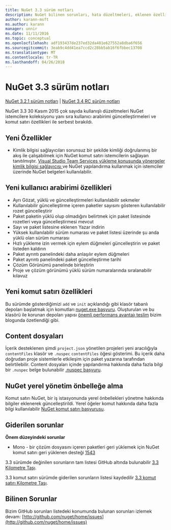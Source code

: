 ```yaml
---
title: NuGet 3.3 sürüm notları
description: NuGet bilinen sorunları, hata düzeltmeleri, eklenen özellikleri ve dcr dahil olmak üzere 3.3 için sürüm notları.
author: karann-msft
ms.author: karann
manager: unnir
ms.date: 11/11/2016
ms.topic: conceptual
ms.openlocfilehash: adf193437de237ed32da481e627552a8dba6f656
ms.sourcegitcommit: 3eab9c4dd41ea7ccd2c28bb5ab16f6fbbec13708
ms.translationtype: MT
ms.contentlocale: tr-TR
ms.lasthandoff: 04/26/2018
---
```

# <a name="nuget-33-release-notes"></a>NuGet 3.3 sürüm notları

[NuGet 3.2.1 sürüm notları](../release-notes/nuget-3.2.1.md) | [NuGet 3.4 RC sürüm notları](../release-notes/nuget-3.4-RC.md)

NuGet 3.3 30 Kasım 2015 çok sayıda kullanışlı düzeltmeleri NuGet istemcilere koleksiyonu yanı sıra kullanıcı arabirimi güncelleştirmeleri ve komut satırı özellikleri ile serbest bırakıldı.

## <a name="new-features"></a>Yeni Özellikler

* Kimlik bilgisi sağlayıcıları sorunsuz bir şekilde kimliği doğrulanmış bir akış ile çalışabilmek için NuGet komut satırı istemcilerin sağlayan tanıtılmıştır. [Visual Studio Team Services yükleme konusunda yönergeler kimlik bilgisi sağlayıcısı ](../api/nuget-exe-credential-providers.md) ve NuGet yapılandırma kullanmak için istemciler üzerinde NuGet belgeleri kullanılabilir.

## <a name="new-user-interface-features"></a>Yeni kullanıcı arabirimi özellikleri

* Ayrı Gözat, yüklü ve güncelleştirmeleri kullanılabilir sekmeler
* Kullanılabilir güncelleştirme içeren paketler sayısını gösteren kullanılabilir rozet güncelleştirir
* Paket paketin yüklü olup olmadığını belirtmek için paket listesinde rozetleri veya güncelleştirmesi mevcut
* Sayı ve paket listesine eklenen Yazar indirin
* Yüksek kullanılabilir sürüm numarası ve paket listesi üzerinde şu anda yüklü olan sürüm numarası
* Hızlı yükleme izin vermek için eylem düğmeleri güncelleştirin ve paket listeden kaldırın
* Paket ayrıntı panelindeki daha anlaşılır eylem düğmeleri
* Paket ayrıntı panelindeki paket güncelleştirme tarihi
* Çözüm Görünümü panelinde birleştirin
* Proje ve çözüm görünümü yüklü sürüm numaralarında sıralanabilir kılavuz

## <a name="new-command-line-features"></a>Yeni komut satırı özellikleri

Bu sürümde gösterdiğimizi `add` ve `init` açıklandığı gibi klasör tabanlı depoları başlatmak için komutları [nuget.exe başvuru](../tools/nuget-exe-cli-reference.md). Oluşturulan ve bu klasörü ile korunan depoları yapısı [önemli performans avantajı teslim](http://blog.nuget.org/20150922/Accelerate-Package-Source.html) bizim blogunda özetlendiği gibi.

## <a name="contentfiles"></a>Content dosyaları

İçerik desteklenen şimdi `project.json` yönetilen projeleri yeni aracılığıyla `contentFiles` klasör ve `.nuspec` `contentFiles` öğesi gösterimi.  Bu içerik daha doğrudan proje sistemlerle etkileşim için paket yazarına tarafından belirtilebilir.  Content dosyaları içinde yapılandırma hakkında daha fazla bilgi bir `.nuspec` belge bulunabilir [.nuspec başvuru](../reference/nuspec.md).

## <a name="nuget-locals-cache-management"></a>NuGet yerel yönetim önbelleğe alma

Komut satırı NuGet, bir iş istasyonunda yerel önbellekleri yönetme hakkında bilgiler eklenerek güncelleştirildi.  Yerel öğeler komut hakkında daha fazla bilgi kullanılabilir [NuGet komut satırı başvurusu](../tools/cli-ref-locals.md).

## <a name="fixed-issues"></a>Giderilen sorunlar

**Önem düzeyindeki sorunlar**

* Mono - bir çözüm dosyasını içeren paketleri geri yüklemek için NuGet komut satırı geri yüklenen desteği [1543](https://github.com/NuGet/Home/issues/1543)

3.3 sürümde değinilen sorunların tam listesi GitHub altında bulunabilir [3.3 Kilometre Taşı](https://github.com/NuGet/Home/issues?q=is%3Aissue+milestone%3A3.3.0+is%3Aclosed).

3.3 komut satırı sürümde giderilen sorunların listesi kaydedilir [3.3 komut satırı Kilometre Taşı](https://github.com/NuGet/Home/issues?q=is%3Aissue+is%3Aclosed+milestone%3A3.3.0-commandline).

## <a name="known-issues"></a>Bilinen Sorunlar

Bizim GitHub sorunları listedeki konumunda bulunan sorunları izlemek devam: [http://github.com/nuget/home/issues](http://github.com/nuget/home/issues)
